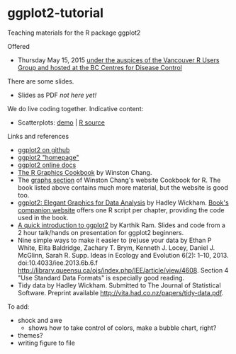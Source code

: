 ggplot2-tutorial
================

Teaching materials for the R package ggplot2

Offered
  * Thursday May 15, 2015 [under the auspices of the Vancouver R Users Group and hosted at the BC Centres for Disease Control](http://www.meetup.com/Vancouver-R-Users-Group-data-analysis-statistics/events/164489182/)
  
There are some slides.

  * Slides as PDF *not here yet!*
  
We do live coding together. Indicative content:

  * Scatterplots: [demo](../gapminder-ggplot2-scatterplot.md) | [R source](../gapminder-ggplot2-scatterplot.r)
  
Links and references

  * [ggplot2 on github](https://github.com/hadley/ggplot2)
  * [ggplot2 "homepage"](http://ggplot2.org)
  * [ggplot2 online docs](http://docs.ggplot2.org/current/)
  * [The R Graphics Cookbook](http://shop.oreilly.com/product/0636920023135.do) by Winston Chang.
  * The [graphs section](http://www.cookbook-r.com/Graphs/) of Winston Chang's website Cookbook for R. The book listed above contains much more material, but the website is good too.
  * [ggplot2: Elegant Graphics for Data Analysis](http://www.amazon.com/dp/0387981403/ref=cm_sw_su_dp?tag=ggplot2-20) by Hadley Wickham. [Book's companion website](http://ggplot2.org/book/) offers one R script per chapter, providing the code used in the book.
  * [A quick introduction to ggplot2](http://inundata.org/2013/04/10/a-quick-introduction-to-ggplot2/) by Karthik Ram. Slides and code from a 2 hour talk/hands on presentation for ggplot2 beginners.
  * Nine simple ways to make it easier to (re)use your data by Ethan P White, Elita Baldridge, Zachary T. Brym, Kenneth J. Locey, Daniel J. McGlinn, Sarah R. Supp. Ideas in Ecology and Evolution 6(2): 1–10, 2013. doi:10.4033/iee.2013.6b.6.f <http://library.queensu.ca/ojs/index.php/IEE/article/view/4608>. Section 4 "Use Standard Data Formats" is especially good reading.
  * Tidy data by Hadley Wickham. Submitted to The Journal of Statistical Software. Preprint available <http://vita.had.co.nz/papers/tidy-data.pdf>.  
  
To add:

  * shock and awe
    - shows how to take control of colors, make a bubble chart, right?
  * themes?
  * writing figure to file
  


